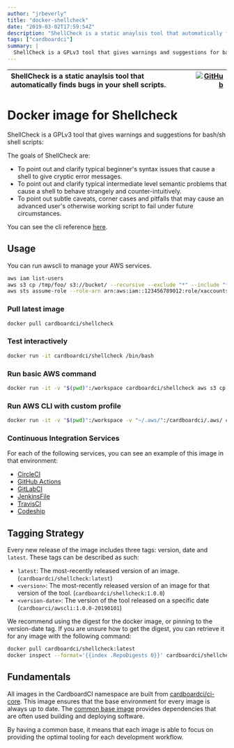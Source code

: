 ```yaml
---
author: "jrbeverly"
title: "docker-shellcheck"
date: "2019-03-02T17:59:54Z"
description: "ShellCheck is a static anaylsis tool that automatically finds bugs in your shell scripts."
tags: ["cardboardci"]
summary: |
  ShellCheck is a GPLv3 tool that gives warnings and suggestions for bash/sh shell scripts: The goals of ShellCheck are: bazel BUILD.bazel docs icon outputs README.md scripts srv WORKSPACE To point out and clarify typical beginner's syntax issues that cause a shell to give cryptic error messages. bazel BUILD.bazel docs icon outputs README.md scripts srv WORKSPACE To point out and clarify typical intermediate level semantic problems that cause a shell to behave strangely and counter-intuitively. bazel BUILD.bazel docs icon outputs README.md scripts srv WORKSPACE To point out subtle caveats, corner cases and pitfalls that may cause an advanced user's otherwise working script to fail under future circumstances. You can see the cli reference [here](https://github.com/koalaman/shellcheck).
---
```


| ShellCheck is a static anaylsis tool that automatically finds bugs in your shell scripts. | [![GitHub](https://img.shields.io/badge/GitHub-%23121011.svg?logo=github&logoColor=white)](https://github.com/cardboardci/docker-shellcheck) |
| :-------- | -------: |


# Docker image for Shellcheck

ShellCheck is a GPLv3 tool that gives warnings and suggestions for bash/sh shell scripts:

The goals of ShellCheck are:

* To point out and clarify typical beginner's syntax issues that cause a shell to give cryptic error messages.
* To point out and clarify typical intermediate level semantic problems that cause a shell to behave strangely and counter-intuitively.
* To point out subtle caveats, corner cases and pitfalls that may cause an advanced user's otherwise working script to fail under future circumstances.

You can see the cli reference [here](https://github.com/koalaman/shellcheck).

## Usage

You can run awscli to manage your AWS services.

```bash
aws iam list-users
aws s3 cp /tmp/foo/ s3://bucket/ --recursive --exclude "*" --include "*.jpg"
aws sts assume-role --role-arn arn:aws:iam::123456789012:role/xaccounts3access --role-session-name s3-access-example
```

### Pull latest image

```bash
docker pull cardboardci/shellcheck
```

### Test interactively

```bash
docker run -it cardboardci/shellcheck /bin/bash
```

### Run basic AWS command

```bash
docker run -it -v "$(pwd)":/workspace cardboardci/shellcheck aws s3 cp file.txt s3://bucket/file.txt
```

### Run AWS CLI with custom profile

```bash
docker run -it -v "$(pwd)":/workspace -v "~/.aws/":/cardboardci/.aws/ cardboardci/shellcheck aws s3 cp file.txt s3://bucket/file.txt
```

### Continuous Integration Services

For each of the following services, you can see an example of this image in that environment:

* [CircleCI](usages/circleci)
* [GitHub Actions](usages/github)
* [GitLabCI](usages/gitlabci)
* [JenkinsFile](usages/jenkins)
* [TravisCI](usages/travisci)
* [Codeship](usages/codeship)

## Tagging Strategy

Every new release of the image includes three tags: version, date and `latest`. These tags can be described as such:

* `latest`: The most-recently released version of an image. (`cardboardci/shellcheck:latest`)
* `<version>`: The most-recently released version of an image for that version of the tool. (`cardboardci/shellcheck:1.0.0`)
* `<version-date>`: The version of the tool released on a specific date (`cardboarci/awscli:1.0.0-20190101`)

We recommend using the digest for the docker image, or pinning to the version-date tag. If you are unsure how to get the digest, you can retrieve it for any image with the following command:

```bash
docker pull cardboardci/shellcheck:latest
docker inspect --format='{{index .RepoDigests 0}}' cardboardci/shellcheck:latest
```

## Fundamentals

All images in the CardboardCI namespace are built from [cardboardci/ci-core](https://hub.docker.com/r/cardboardci/ci-core). This image ensures that the base environment for every image is always up to date. The [common base image](https://cardboardci.jrbeverly.dev/core/) provides dependencies that are often used building and deploying software.

By having a common base, it means that each image is able to focus on providing the optimal tooling for each development workflow.

